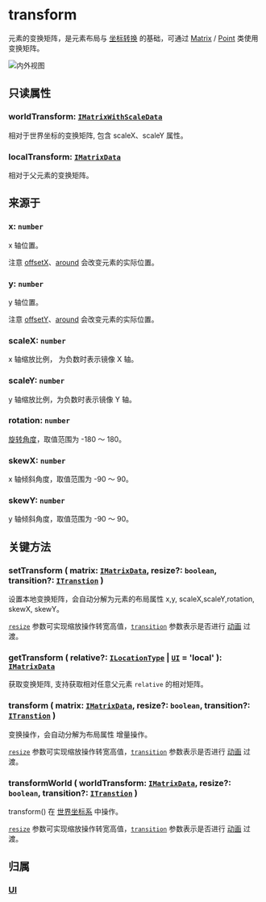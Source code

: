 <script setup>
import Case from '/component/Case.vue'
</script>

# transform

元素的变换矩阵，是元素布局与 [坐标转换](./point/) 的基础，可通过 [Matrix](/reference/math/Matrix.md) / [Point](/reference/math/Point.md) 类使用变换矩阵。

![内外视图](/svg/outer-inner.svg)

## 只读属性

### worldTransform: [`IMatrixWithScaleData`](/api/interfaces/IMatrixWithScaleData.md)

相对于世界坐标的变换矩阵, 包含 scaleX、scaleY 属性。

### localTransform: [`IMatrixData`](/api/interfaces/IMatrixData.md)

相对于父元素的变换矩阵。

## 来源于

### x: `number`

x 轴位置。

注意 [offsetX](/reference/property/offset.md)、[around](/reference/property/around.md) 会改变元素的实际位置。

### y: `number`

y 轴位置。

注意 [offsetY](/reference/property/offset.md)、[around](/reference/property/around.md) 会改变元素的实际位置。

### scaleX: `number`

x 轴缩放比例， 为负数时表示镜像 X 轴。

### scaleY: `number`

y 轴缩放比例，为负数时表示镜像 Y 轴。

### rotation: `number`

[旋转角度](../interface/math/Math.md#rotation)，取值范围为 -180 ～ 180。

### skewX: `number`

x 轴倾斜角度，取值范围为 -90 ～ 90。

### skewY: `number`

y 轴倾斜角度，取值范围为 -90 ～ 90。

## 关键方法

### setTransform ( matrix: [`IMatrixData`](/api/interfaces/IMatrixData.md), resize?: `boolean`, transition?: [`ITranstion`](/reference/property/transition.md#transition-itranstion) )

设置本地变换矩阵，会自动分解为元素的布局属性 x,y, scaleX,scaleY,rotation, skewX, skewY。

[`resize`](/reference/property/resize.md) 参数可实现缩放操作转宽高值，[`transition`](/reference/property/transition.md#transition-itranstion) 参数表示是否进行 [动画](/guide/plugin/animate.md) 过渡。

### getTransform ( relative?: [`ILocationType`](/api/modules.md#ilocationtype) | [`UI`](/reference/display/UI.md) = 'local' ): [`IMatrixData`](/api/interfaces/IMatrixData.md)

获取变换矩阵, 支持获取相对任意父元素 `relative` 的相对矩阵。

### transform ( matrix: [`IMatrixData`](/api/interfaces/IMatrixData.md), resize?: `boolean`, transition?: [`ITranstion`](/reference/property/transition.md#transition-itranstion) )

变换操作，会自动分解为布局属性 <badge>增量操作</badge>。

[`resize`](/reference/property/resize.md) 参数可实现缩放操作转宽高值，[`transition`](/reference/property/transition.md#transition-itranstion) 参数表示是否进行 [动画](/guide/plugin/animate.md) 过渡。

### transformWorld ( worldTransform: [`IMatrixData`](/api/interfaces/IMatrixData.md), resize?: `boolean`, transition?: [`ITranstion`](/reference/property/transition.md#transition-itranstion) )

transform() 在 [世界坐标系](/guide/basic/coordinate.md#world) 中操作。

[`resize`](/reference/property/resize.md) 参数可实现缩放操作转宽高值，[`transition`](/reference/property/transition.md#transition-itranstion) 参数表示是否进行 [动画](/guide/plugin/animate.md) 过渡。

## 归属

### [UI](/reference/display/UI.md)
